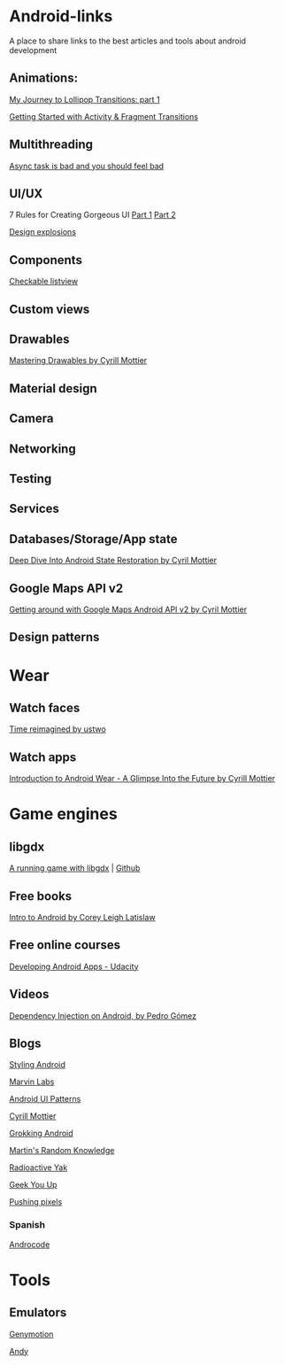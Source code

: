 Android-links
=============

A place to share links to the best articles and tools about android development

## Animations:
[My Journey to Lollipop Transitions: part 1](http://jimulabs.com/2014/12/journey-lollipop-transitions-part-1/)

[Getting Started with Activity & Fragment Transitions ](http://www.androiddesignpatterns.com/2014/12/activity-fragment-transitions-in-android-lollipop-part1.html)

## Multithreading
[Async task is bad and you should feel bad](http://simonvt.net/2014/04/17/asynctask-is-bad-and-you-should-feel-bad/)

## UI/UX
7 Rules for Creating Gorgeous UI [Part 1](https://medium.com/@erikdkennedy/7-rules-for-creating-gorgeous-ui-part-1-559d4e805cda)
[Part 2](https://medium.com/@erikdkennedy/7-rules-for-creating-gorgeous-ui-part-2-430de537ba96)

[Design explosions](https://medium.com/design-explosion)

## Components
[Checkable listview](http://www.marvinlabs.com/2010/10/29/custom-listview-ability-check-items/)

## Custom views

## Drawables
[Mastering Drawables by Cyrill Mottier](https://speakerdeck.com/cyrilmottier/mastering-android-drawables)

## Material design

## Camera

## Networking

## Testing

## Services

## Databases/Storage/App state

[Deep Dive Into Android State Restoration by Cyril Mottier](https://speakerdeck.com/cyrilmottier/deep-dive-into-android-state-restoration)

## Google Maps API v2

[Getting around with Google Maps Android API v2 by Cyril Mottier](https://speakerdeck.com/cyrilmottier/getting-around-with-google-maps-android-api-v2)

## Design patterns

# Wear
## Watch faces
[Time reimagined by ustwo](http://wear.ustwo.com/#resources)

## Watch apps
[Introduction to Android Wear - A Glimpse Into the Future by Cyrill Mottier](https://speakerdeck.com/cyrilmottier/introduction-to-android-wear-a-glimpse-into-the-future)
# Game engines
## libgdx
[A running game with libgdx](http://williammora.com/a-running-game-with-libgdx-part-1/) | [Github](https://github.com/wmora/martianrun)

## Free books
[Intro to Android by Corey Leigh Latislaw](http://colabug.gitbooks.io/intro-to-android/)

## Free online courses
[Developing Android Apps - Udacity](https://www.udacity.com/course/viewer#!/c-ud853)

## Videos

[Dependency Injection on Android, by Pedro Gómez
](https://www.youtube.com/watch?v=ONziKX93iTM&list=UU3g8lpQm3BapbLqnTgKjLZg)

## Blogs
[Styling Android](https://blog.stylingandroid.com/)

[Marvin Labs](http://www.marvinlabs.com/category/android-tutorials/)

[Android UI Patterns](http://www.androiduipatterns.com/)

[Cyrill Mottier](http://cyrilmottier.com/)

[Grokking Android](http://www.grokkingandroid.com/)

[Martin's Random Knowledge](http://martin.cubeactive.com/category/tech/android/)

[Radioactive Yak](http://blog.radioactiveyak.com/)

[Geek You Up](http://geekyouup.blogspot.com.es/)

[Pushing pixels](http://www.pushing-pixels.org/)

### Spanish

[Androcode](http://www.androcode.es)

# Tools
## Emulators

[Genymotion](https://www.genymotion.com/)

[Andy](http://forum.xda-developers.com/android/general/andy-android-emulator-win-mac-t3006419)




